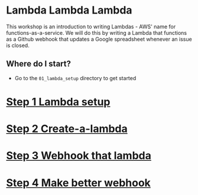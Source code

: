 Lambda Lambda Lambda
=====================

This workshop is an introduction to writing Lambdas - AWS' name for functions-as-a-service.  We will do this by writing a Lambda that functions as a Github webhook that updates a Google spreadsheet whenever an issue is closed.

## Where do I start?
- Go to the `01_lambda_setup` directory to get started

# [Step 1 Lambda setup](01_lambda_setup/README.md)
# [Step 2 Create-a-lambda](02_create_a_lambda/README.md)
# [Step 3 Webhook that lambda](03_webhook_that_lambda/README.md)
# [Step 4 Make better webhook](04_make_better_webhook/README.md)
